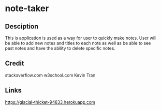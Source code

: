 # note-taker

## Desciption
This is application is used as a way for user to quickly make notes. User will be able to add new notes and titles to each note as well as be able to see past notes and have the ability to delete specific notes. 

## Credit
stackoverflow.com
w3school.com
Kevin Tran 

## Links
https://glacial-thicket-94833.herokuapp.com

